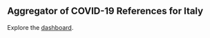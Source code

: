## Aggregator of COVID-19 References for Italy

Explore the [dashboard](https://pitmonticone.github.io/covid-italy/dashboard.html).


